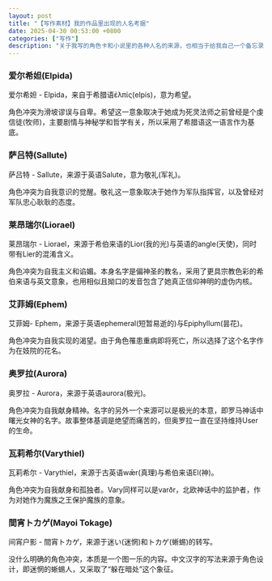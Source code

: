 ```yaml
---
layout: post
title: "【写作素材】我的作品里出现的人名考据"
date: 2025-04-30 00:53:00 +0800
categories: ["写作"]
description: "关于我写的角色卡和小说里的各种人名的来源，也相当于给我自己一个备忘录。"
---
```


<h3>爱尔希妲(Elpida)</h3>
<p>爱尔希妲 - Elpida，来自于希腊语ἐλπίς(elpis)，意为希望。</p>
<p>角色冲突为滑坡谬误与自卑。希望这一意象取决于她成为死灵法师之前曾经是个虔信徒(牧师)，主要剧情与神秘学和哲学有关，所以采用了希腊语这一语言作为基底。</p>

<h3>萨吕特(Sallute)</h3>
<p>萨吕特 - Sallute，来源于英语Salute，意为敬礼(军礼)。</p>
<p>角色冲突为自我意识的觉醒。敬礼这一意象取决于她作为军队指挥官，以及曾经对军队忠心耿耿的态度。</p>

<h3>莱昂瑞尔(Liorael)</h3>
<p>莱昂瑞尔 - Liorael，来源于希伯来语的Lior(我的光)与英语的angle(天使)，同时带有Lier的混淆含义。</p>
<p>角色冲突为自我主义和谄媚。本身名字是偏神圣的教名，采用了更具宗教色彩的希伯来语与英文意象，也用相似且拗口的发音包含了她真正信仰神明的虚伪内核。</p>

<h3>艾菲姆(Ephem)</h3>
<p>艾菲姆- Ephem，来源于英语ephemeral(短暂易逝的)与Epiphyllum(昙花)。</p>
<p>角色冲突为自我实现的渴望。由于角色罹患重病即将死亡，所以选择了这个名字作为在妓院的花名。</p>

<h3>奥罗拉(Aurora)</h3>
<p>奥罗拉 - Aurora，来源于英语aurora(极光)。</p>
<p>角色冲突为自我献身精神。名字的另外一个来源可以是极光的本意，即罗马神话中曙光女神的名字。故事整体基调是绝望而痛苦的，但奥罗拉一直在坚持维持User的生命。</p>

<h3>瓦莉希尔(Varythiel)</h3>
<p>瓦莉希尔 - Varythiel，来源于古英语wǣr(真理)与希伯来语El(神)。</p>
<p>角色冲突为自我献身和孤独者。Vary同样可以是varðr，北欧神话中的监护者，作为对她作为魔族之王保护魔族的意象。</p>

<h3>間宵トカゲ(Mayoi Tokage)</h3>
<p>间宵户影 - 間宵トカゲ，来源于迷い(迷惘)和トカゲ(蜥蜴)的转写。</p>
<p>没什么明确的角色冲突，本质是一个图一乐的内容。中文汉字的写法来源于角色设计，即迷惘的蜥蜴人，又采取了“躲在暗处”这个象征。</p>